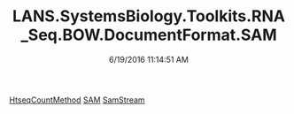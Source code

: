 ﻿---
title: LANS.SystemsBiology.Toolkits.RNA_Seq.BOW.DocumentFormat.SAM
date: 6/19/2016 11:14:51 AM
---

[HtseqCountMethod](T-LANS.SystemsBiology.Toolkits.RNA_Seq.BOW.DocumentFormat.SAM.HtseqCountMethod.html)
[SAM](T-LANS.SystemsBiology.Toolkits.RNA_Seq.BOW.DocumentFormat.SAM.SAM.html)
[SamStream](T-LANS.SystemsBiology.Toolkits.RNA_Seq.BOW.DocumentFormat.SAM.SamStream.html)
